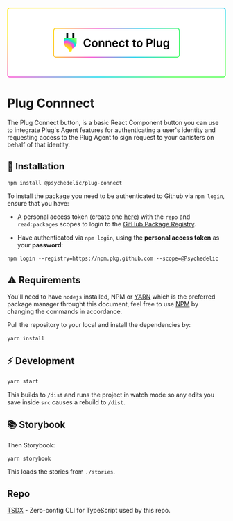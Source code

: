 ![](.repo/images/button-banner.png)


# Plug Connnect

The Plug Connect button, is a basic React Component button you can use to integrate Plug's Agent features for authenticating a user's identity and requesting access to the Plug Agent to sign request to your canisters on behalf of that identity.

## 🤔 Installation

```
npm install @psychedelic/plug-connect
```

To install the package you need to be authenticated to Github via `npm login`, ensure that you have:

- A personal access token (create one [here]((https://github.com/settings/tokens))) with the `repo` and `read:packages` scopes to login to the [GitHub Package Registry](https://docs.github.com/en/packages/working-with-a-github-packages-registry/working-with-the-npm-registry#authenticating-to-github-packages).

- Have authenticated via `npm login`, using the **personal access token** as your **password**:

```
npm login --registry=https://npm.pkg.github.com --scope=@Psychedelic
```

## ⚠️ Requirements

You'll need to have `nodejs` installed, NPM or [YARN](https://yarnpkg.com/) which is the preferred package manager throught this document, feel free to use [NPM](https://www.npmjs.com/) by changing the commands in accordance.

Pull the repository to your local and install the dependencies by:

```zsh
yarn install
```

## ⚡ Development

```sh
yarn start
```

This builds to `/dist` and runs the project in watch mode so any edits you save inside `src` causes a rebuild to `/dist`.

## 📚 Storybook

Then Storybook:

```bash
yarn storybook
```

This loads the stories from `./stories`.

## Repo

[TSDX](https://tsdx.io/) - Zero-config CLI for TypeScript used by this repo. 